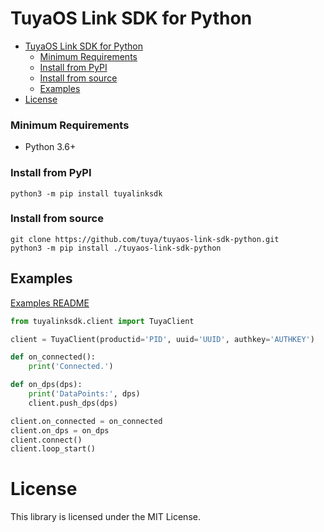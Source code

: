 # TuyaOS Link SDK for Python

- [TuyaOS Link SDK for Python](#tuyaos-link-sdk-for-python)
    - [Minimum Requirements](#minimum-requirements)
    - [Install from PyPI](#install-from-pypi)
    - [Install from source](#install-from-source)
  - [Examples](#examples)
- [License](#license)

### Minimum Requirements
*   Python 3.6+

### Install from PyPI
```
python3 -m pip install tuyalinksdk
```

### Install from source
```
git clone https://github.com/tuya/tuyaos-link-sdk-python.git
python3 -m pip install ./tuyaos-link-sdk-python
```

## Examples

[Examples README](examples)

```python
from tuyalinksdk.client import TuyaClient

client = TuyaClient(productid='PID', uuid='UUID', authkey='AUTHKEY')

def on_connected():
    print('Connected.')

def on_dps(dps):
    print('DataPoints:', dps)
    client.push_dps(dps)

client.on_connected = on_connected
client.on_dps = on_dps
client.connect()
client.loop_start()
```

# License

This library is licensed under the MIT License.
